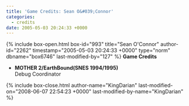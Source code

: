 ```yaml
---
title: 'Game Credits: Sean O&#039;Connor'
categories:
  - credits
date: 2005-05-03 20:24:33 +0000
---
```

{% include box-open.html box-id="993" title="Sean O'Connor" author-id="2262" timestamp="2005-05-03 20:24:33 +0000" type="norm" dbname="box6746" last-modified-by="127" %}
<b>Game Credits</b>
<UL>
<LI><b>MOTHER 2/EarthBound(SNES 1994/1995)</b><BR />
Debug Coordinator</LI>
</UL>
{% include box-close.html author-name="KingDarian" last-modified-on="2008-06-07 22:54:23 +0000" last-modified-by-name="KingDarian" %}

